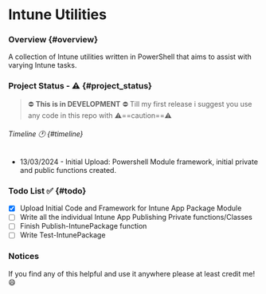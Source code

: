 # Intune Utilities
### Overview {#overview}
A collection of Intune utilities written in PowerShell that aims to assist with varying Intune tasks.
### Project Status - :warning: {#project_status}
> :no_entry: **This is in DEVELOPMENT** :no_entry:
> Till my first release i suggest you use any code in this repo with :warning:==caution==:warning:
###### Timeline :clock1: {#timeline}
- 13/03/2024 - Initial Upload: Powershell Module framework, initial private and public functions created.
### Todo List :white_check_mark: {#todo}
- [x] Upload Initial Code and Framework for Intune App Package Module
- [ ] Write all the individual Intune App Publishing Private functions/Classes
- [ ] Finish Publish-IntunePackage function
- [ ] Write Test-IntunePackage
### Notices
If you find any of this helpful and use it anywhere please at least credit me! :smile:
